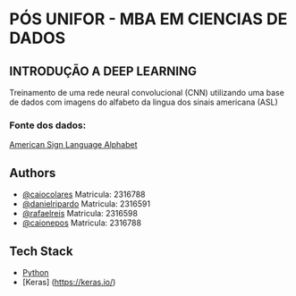 # PÓS UNIFOR - MBA EM CIENCIAS DE DADOS

## INTRODUÇÃO A DEEP LEARNING

Treinamento de uma rede neural convolucional (CNN) utilizando uma base de dados com imagens do alfabeto da lingua dos sinais americana (ASL)

### Fonte dos dados:


[American Sign Language Alphabet]("https://www.kaggle.com/datasets/grassknoted/asl-alphabet/data")


## Authors

- [@caiocolares](https://www.github.com/caiocolares) Matricula: 2316788
- [@danielripardo](https://github.com/dankiest) Matricula: 2316591
- [@rafaelreis](https://github.com/rafaelsreis) Matricula: 2316598
- [@caionepos](https://www.github.com/caionepos) Matricula: 2316788



## Tech Stack

- [Python](https://www.python.org/)
- [Keras] (https://keras.io/)
